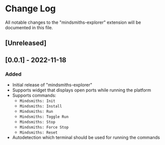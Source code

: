 # Change Log

All notable changes to the "mindsmiths-explorer" extension will be documented in this file.


## [Unreleased]


## [0.0.1] - 2022-11-18

### Added
- Initial release of "mindsmiths-explorer"
- Supports widget that displays open ports while running the platform
- Supports commands:
  - `Mindsmiths: Init`
  - `Mindsmiths: Install`
  - `Mindsmiths: Run`
  - `Mindsmiths: Toggle Run`
  - `Mindsmiths: Stop`
  - `Mindsmiths: Force Stop`
  - `Mindsmiths: Reset`
- Autodetection which terminal should be used for running the commands